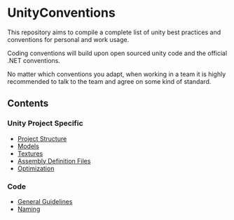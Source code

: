 # UnityConventions
This repository aims to compile a complete list of unity best practices and conventions for personal and work usage.

Coding conventions will build upon open sourced unity code and the official .NET conventions.

No matter which conventions you adapt, when working in a team it is highly recommended to talk to the team and agree on some kind of standard.

## Contents

### Unity Project Specific
* [Project Structure](ProjectStructure.md)
* [Models](Models.md)
* [Textures](Textures.md)
* [Assembly Definition Files](AssemblyDefinitionFiles.md)
* [Optimization](Optimization.md)

### Code
* [General Guidelines](Guidlines.md)
* [Naming](Naming.md)
